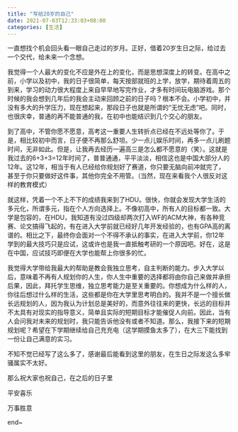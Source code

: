 ```yaml
---
title: "写给20岁的自己"
date: 2021-07-03T12:33:03+08:00
categories: [生活]
---
```


 一直想找个机会回头看一眼自己走过的岁月。正好，借着20岁生日之际，给过去一个交代，给未来一个念想。

我觉得一个人最大的变化不应是外在上的变化，而是思想深度上的转变。在高中之前，小学以及初中，我的日子很简单，每天按部就班的上学，放学，期待着周五的到来，学习的动力很大程度上来自早早地写完作业，才多有时间玩电脑游戏。那个时候的我会想到几年后的我会主动来回顾之前的日子吗？根本不会。小学初中，并没有多大的升学压力，现在想起来，那段日子也就是所谓的“无忧无虑”吧。同时，也很庆幸，普通的再不能普通的我，在初中也能结识到几个交心的朋友。

到了高中，不管你愿不愿意，高考这一重要人生转折点已经在不远处等你了。于是，相比较初中而言，日子便不再那么舒坦。少一点儿娱乐时间，再多一点儿刷题时间，无非如此。但是，让我再去经历一遍高三是怎么都不愿意的（笑）。这就是我过去的6+3+3=12年时间了，普普通通，平平淡淡，相信这也是中国大部分人的12年。这12年，相当于有人已经给你规划好了赛道，你只要无脑向前冲就完了，甚至于你只要做好这件事，其他你完全不用管。（当然，现在来看我个人很反对这样的教育模式）

就这样，凭着一个不上不下的成绩我来到了HDU。很快，你就会发现大学生活的多元化，所谓多元，指在个人方向选择上。不像初高中，所有人的目标都一致。大学是包容的，在HDU，我知道有没过四级却两次打入WF的ACM大神，有各种竞赛、论文搞得飞起的，有在进入大学前就已经好几年开发经验的，也有GPA高的离谱的。相比之下，最终你会面对一个不得不承认的事实，在进入大学前，你12年学到的最大技巧只是应试，这或许也是我一直抵触考研的一个原因吧。好在，这是在中国，应试技巧即便在大学也能帮上你很多的忙。

我觉得大学带给我最大的帮助是教会我独立思考，自主判断的能力。步入大学以后，意味着不再有人规划你的人生，你人生中重要的选择都将由你自己来做并承担后果，因此，拜托学生思维，独立思考能力是至关重要的。你想成为什么样的人，你往后想过什么样的生活，这些都是你在大学里思考明白的。我并不是一个擅长做长远规划的人，因为我认为计划总是美好的，而意外往往来的更快，长远的目标并不太具有对现实的指导意义，简单且实际的短期目标才能催促人向前。因此，当有人会问我对未来的规划时，我只能告诉他没有或者不知道。那么，我接下来的短期规划呢？希望在下学期继续给自己充充电（这学期摸鱼太多了），在大三下能找到一份让自己满意的实习。

不知不觉已经写了这么多了，感谢最后能看到这里的朋友，在生日之际发这么多牢骚属实不太好。

那么祝大家也祝自己，在之后的日子里

平安喜乐

万事胜意

end~

